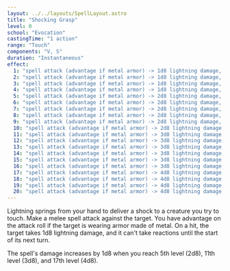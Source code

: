 ```yaml
---
layout: ../../layouts/SpellLayout.astro
title: "Shocking Grasp"
level: 0
school: "Evocation"
castingTime: "1 action"
range: "Touch"
components: "V, S"
duration: "Instantaneous"
effect:
  1: "spell attack (advantage if metal armor) -> 1d8 lightning damage, no reactions until next turn"
  2: "spell attack (advantage if metal armor) -> 1d8 lightning damage, no reactions until next turn"
  3: "spell attack (advantage if metal armor) -> 1d8 lightning damage, no reactions until next turn"
  4: "spell attack (advantage if metal armor) -> 1d8 lightning damage, no reactions until next turn"
  5: "spell attack (advantage if metal armor) -> 2d8 lightning damage, no reactions until next turn"
  6: "spell attack (advantage if metal armor) -> 2d8 lightning damage, no reactions until next turn"
  7: "spell attack (advantage if metal armor) -> 2d8 lightning damage, no reactions until next turn"
  8: "spell attack (advantage if metal armor) -> 2d8 lightning damage, no reactions until next turn"
  9: "spell attack (advantage if metal armor) -> 2d8 lightning damage, no reactions until next turn"
  10: "spell attack (advantage if metal armor) -> 2d8 lightning damage, no reactions until next turn"
  11: "spell attack (advantage if metal armor) -> 3d8 lightning damage, no reactions until next turn"
  12: "spell attack (advantage if metal armor) -> 3d8 lightning damage, no reactions until next turn"
  13: "spell attack (advantage if metal armor) -> 3d8 lightning damage, no reactions until next turn"
  14: "spell attack (advantage if metal armor) -> 3d8 lightning damage, no reactions until next turn"
  15: "spell attack (advantage if metal armor) -> 3d8 lightning damage, no reactions until next turn"
  16: "spell attack (advantage if metal armor) -> 3d8 lightning damage, no reactions until next turn"
  17: "spell attack (advantage if metal armor) -> 4d8 lightning damage, no reactions until next turn"
  18: "spell attack (advantage if metal armor) -> 4d8 lightning damage, no reactions until next turn"
  19: "spell attack (advantage if metal armor) -> 4d8 lightning damage, no reactions until next turn"
  20: "spell attack (advantage if metal armor) -> 4d8 lightning damage, no reactions until next turn"
---
```


Lightning springs from your hand to deliver a shock to a creature you try to touch. Make a melee spell attack against the target. You have advantage on the attack roll if the target is wearing armor made of metal. On a hit, the target takes 1d8 lightning damage, and it can't take reactions until the start of its next turn.

The spell's damage increases by 1d8 when you reach 5th level (2d8), 11th level (3d8), and 17th level (4d8).
